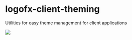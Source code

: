 # logofx-client-theming
Utilities for easy theme management for client applications

<img src=https://ci.appveyor.com/api/projects/status/github/logofx/logofx-client-theming>
